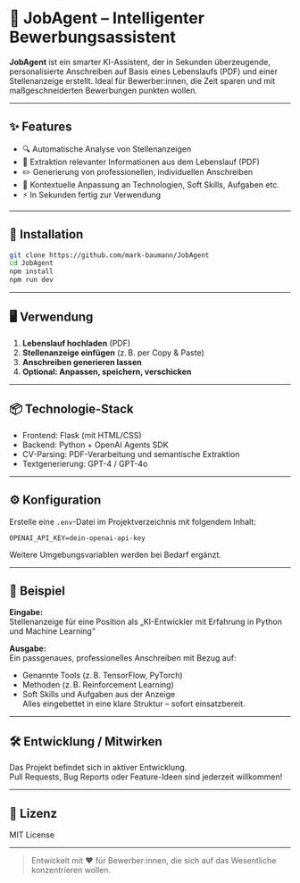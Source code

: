 # 🧠 JobAgent – Intelligenter Bewerbungsassistent

**JobAgent** ist ein smarter KI-Assistent, der in Sekunden überzeugende, personalisierte Anschreiben auf Basis eines Lebenslaufs (PDF) und einer Stellenanzeige erstellt. Ideal für Bewerber:innen, die Zeit sparen und mit maßgeschneiderten Bewerbungen punkten wollen.

---

## ✨ Features

- 🔍 Automatische Analyse von Stellenanzeigen
- 📄 Extraktion relevanter Informationen aus dem Lebenslauf (PDF)
- ✏️ Generierung von professionellen, individuellen Anschreiben
- 🧠 Kontextuelle Anpassung an Technologien, Soft Skills, Aufgaben etc.
- ⚡️ In Sekunden fertig zur Verwendung

---

## 🚀 Installation

```bash
git clone https://github.com/mark-baumann/JobAgent
cd JobAgent
npm install
npm run dev
```

---

## 🖥️ Verwendung

1. **Lebenslauf hochladen** (PDF)
2. **Stellenanzeige einfügen** (z. B. per Copy & Paste)
3. **Anschreiben generieren lassen**
4. **Optional: Anpassen, speichern, verschicken**

---

## 📦 Technologie-Stack

- Frontend: Flask (mit HTML/CSS)
- Backend: Python + OpenAI Agents SDK
- CV-Parsing: PDF-Verarbeitung und semantische Extraktion
- Textgenerierung: GPT-4 / GPT-4o

---

## ⚙️ Konfiguration

Erstelle eine `.env`-Datei im Projektverzeichnis mit folgendem Inhalt:

```
OPENAI_API_KEY=dein-openai-api-key
```

Weitere Umgebungsvariablen werden bei Bedarf ergänzt.

---

## 📄 Beispiel

**Eingabe:**  
Stellenanzeige für eine Position als „KI-Entwickler mit Erfahrung in Python und Machine Learning“

**Ausgabe:**  
Ein passgenaues, professionelles Anschreiben mit Bezug auf:
- Genannte Tools (z. B. TensorFlow, PyTorch)
- Methoden (z. B. Reinforcement Learning)
- Soft Skills und Aufgaben aus der Anzeige  
Alles eingebettet in eine klare Struktur – sofort einsatzbereit.

---

## 🛠️ Entwicklung / Mitwirken

Das Projekt befindet sich in aktiver Entwicklung.  
Pull Requests, Bug Reports oder Feature-Ideen sind jederzeit willkommen!

---

## 📜 Lizenz

MIT License

---

> Entwickelt mit ♥ für Bewerber:innen, die sich auf das Wesentliche konzentrieren wollen.
